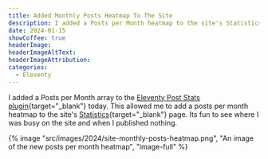 ```yaml
---
title: Added Monthly Posts Heatmap To The Site
description: I added a Posts per Month heatmap to the site's Statistics page today.
date: 2024-01-15
showCoffee: true
headerImage: 
headerImageAltText: 
headerImageAttribution: 
categories:
  - Eleventy
---
```


I added a Posts per Month array to the [Eleventy Post Stats plugin](https://github.com/johnwargo/eleventy-plugin-post-stats){target="_blank"} today. This allowed me to add a posts per month heatmap to the site's [Statistics](/about/statistics/){target="_blank"} page. Its fun to see where I was busy on the site and when I published nothing. 

{% image "src/images/2024/site-monthly-posts-heatmap.png", "An image of the new posts per month heatmap", "image-full" %}
